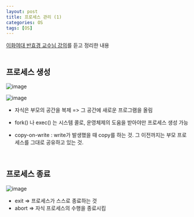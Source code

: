 ```yaml
---
layout: post
title: 프로세스 관리 (1)
categories: OS
tags: [OS]
---
```


[이화여대 반효경 교수님 강의](http://www.kocw.net/home/search/kemView.do?kemId=1046323)를 듣고 정리한 내용
<br><br>

## 프로세스 생성

![image](https://user-images.githubusercontent.com/60416981/150637072-6fc7e355-7d55-4d30-ab2e-b07238693688.png)

![image](https://user-images.githubusercontent.com/60416981/150637080-c709b17c-0ec2-46c6-9d31-49ac480a76f3.png)


- 자식은 부모의 공간을 복제 => 그 공간에 새로운 프로그램을 올림

- fork() 나 exec() 는 시스템 콜로, 운영체제의 도움을 받아야만 프로세스 생성 가능



- copy-on-write : write가 발생했을 때 copy를 하는 것. 그 이전까지는 부모 프로세스를 그대로 공유하고 있는 것.

<br>

## 프로세스 종료
![image](https://user-images.githubusercontent.com/60416981/150637085-1d7ef0ef-daab-4cb4-89c0-ca2d0a995cf1.png)


- exit => 프로세스가 스스로 종료하는 것
- abort => 자식 프로세스의 수행을 종료시킴 

